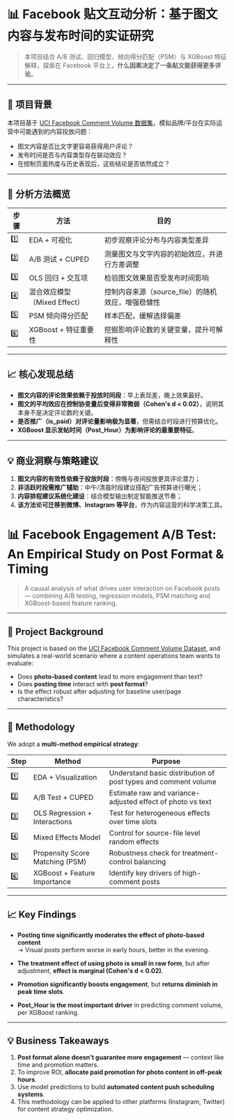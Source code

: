 # 📊 Facebook 贴文互动分析：基于图文内容与发布时间的实证研究

> 本项目结合 A/B 测试、回归模型、倾向得分匹配（PSM）与 XGBoost 特征解释，探索在 Facebook 平台上，**什么因素决定了一条贴文能获得更多评论**。

---

## 📌 项目背景

本项目基于 [UCI Facebook Comment Volume 数据集](https://archive.ics.uci.edu/dataset/363/facebook+comment+volume+dataset)，模拟品牌/平台在实际运营中可能遇到的内容投放问题：

- 图文内容是否比文字更容易获得用户评论？
- 发布时间是否与内容类型存在联动效应？
- 在控制页面热度与历史表现后，这些结论是否依然成立？

---

## 🔬 分析方法概览

| 步骤 | 方法 | 目的 |
|------|------|------|
| 1️⃣ | EDA + 可视化 | 初步观察评论分布与内容类型差异 |
| 2️⃣ | A/B 测试 + CUPED | 测量图文与文字内容的初始效应，并进行方差调整 |
| 3️⃣ | OLS 回归 + 交互项 | 检验图文效果是否受发布时间影响 |
| 4️⃣ | 混合效应模型（Mixed Effect） | 控制内容来源（source_file）的随机效应，增强稳健性 |
| 5️⃣ | PSM 倾向得分匹配 | 样本匹配，缓解选择偏差 |
| 6️⃣ | XGBoost + 特征重要性 | 挖掘影响评论数的关键变量，提升可解释性

---

## 📈 核心发现总结

- **图文内容的评论效果依赖于投放时间段**：早上表现差，晚上效果最好。
- **图文的平均效应在控制协变量后变得非常微弱（Cohen's d < 0.02）**，说明其本身不是决定评论数的关键。
- **是否推广（is_paid）对评论量影响极为显著**，但需结合时段进行预算优化。
- **XGBoost 显示发帖时间（Post_Hour）为影响评论的最重要特征**。

---

## 💡 商业洞察与策略建议

1. **图文内容的有效性依赖于投放时段**：傍晚与夜间投放更具评论潜力；
2. **非活跃时段需推广辅助**：中午/清晨时段建议搭配广告预算进行曝光；
3. **内容排程建议系统化建设**：结合模型输出制定智能推送节奏；
4. **该方法论可迁移到微博、Instagram 等平台**，作为内容运营的科学决策工具。


# 📊 Facebook Engagement A/B Test: An Empirical Study on Post Format & Timing

> A causal analysis of what drives user interaction on Facebook posts — combining A/B testing, regression models, PSM matching and XGBoost-based feature ranking.

---

## 📌 Project Background

This project is based on the [UCI Facebook Comment Volume Dataset](https://archive.ics.uci.edu/dataset/363/facebook+comment+volume+dataset), and simulates a real-world scenario where a content operations team wants to evaluate:

- Does **photo-based content** lead to more engagement than text?
- Does **posting time** interact with **post format**?
- Is the effect robust after adjusting for baseline user/page characteristics?

---

## 🔬 Methodology

We adopt a **multi-method empirical strategy**:

| Step | Method | Purpose |
|------|--------|---------|
| 1️⃣ | EDA + Visualization | Understand basic distribution of post types and comment volume |
| 2️⃣ | A/B Test + CUPED | Estimate raw and variance-adjusted effect of photo vs text |
| 3️⃣ | OLS Regression + Interactions | Test for heterogeneous effects over time slots |
| 4️⃣ | Mixed Effects Model | Control for source-file level random effects |
| 5️⃣ | Propensity Score Matching (PSM) | Robustness check for treatment-control balancing |
| 6️⃣ | XGBoost + Feature Importance | Identify key drivers of high-comment posts |

---

## 📈 Key Findings

- **Posting time significantly moderates the effect of photo-based content**  
  → Visual posts perform worse in early hours, better in the evening.

- **The treatment effect of using photo is small in raw form**, but after adjustment, **effect is marginal (Cohen's d < 0.02)**.

- **Promotion significantly boosts engagement**, but **returns diminish in peak time slots**.

- **Post_Hour is the most important driver** in predicting comment volume, per XGBoost ranking.

---

## 💡 Business Takeaways

1. **Post format alone doesn’t guarantee more engagement** — context like time and promotion matters.
2. To improve ROI, **allocate paid promotion for photo content in off-peak hours**.
3. Use model predictions to build **automated content push scheduling systems**.
4. This methodology can be applied to other platforms (Instagram, Twitter) for content strategy optimization.
